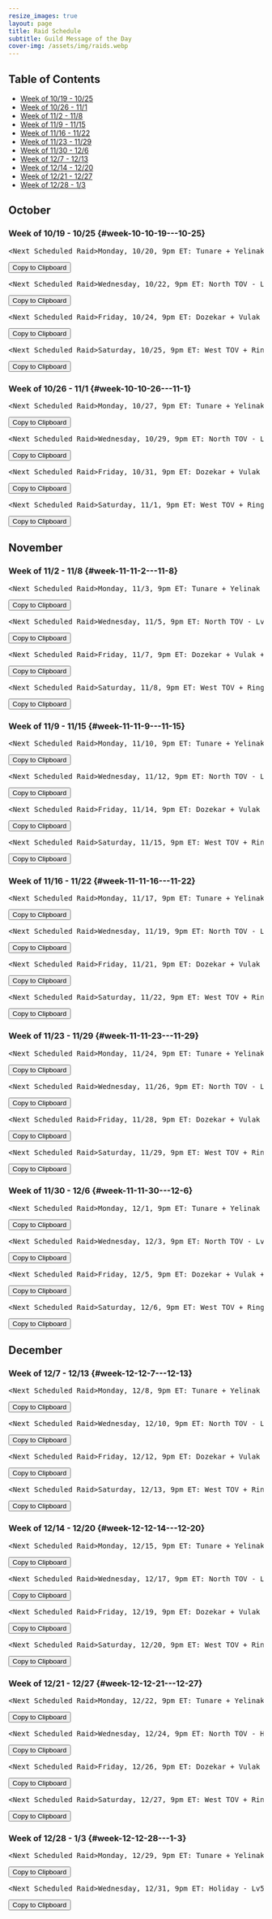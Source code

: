 ```yaml
---
resize_images: true
layout: page
title: Raid Schedule
subtitle: Guild Message of the Day
cover-img: /assets/img/raids.webp
---
```


## Table of Contents

- [Week of 10/19 - 10/25](#week-10-10-19---10-25)
- [Week of 10/26 - 11/1](#week-10-10-26---11-1)
- [Week of 11/2 - 11/8](#week-11-11-2---11-8)
- [Week of 11/9 - 11/15](#week-11-11-9---11-15)
- [Week of 11/16 - 11/22](#week-11-11-16---11-22)
- [Week of 11/23 - 11/29](#week-11-11-23---11-29)
- [Week of 11/30 - 12/6](#week-11-11-30---12-6)
- [Week of 12/7 - 12/13](#week-12-12-7---12-13)
- [Week of 12/14 - 12/20](#week-12-12-14---12-20)
- [Week of 12/21 - 12/27](#week-12-12-21---12-27)
- [Week of 12/28 - 1/3](#week-12-12-28---1-3)

## October


### Week of 10/19 - 10/25 {#week-10-10-19---10-25}

<div class="copy-text-container"><pre class="copy-text-content" id="copy-box-10830r8kh">&lt;Next Scheduled Raid&gt;Monday, 10/20, 9pm ET: Tunare + Yelinak + KT + Plane of Fear + HoT - Lv55+ to raid - Join us at FormerGlory.LOL</pre><button class="copy-button" onclick="copyText('copy-box-10830r8kh')">Copy to Clipboard</button></div>

<div class="copy-text-container"><pre class="copy-text-content" id="copy-box-co2m9572c">&lt;Next Scheduled Raid&gt;Wednesday, 10/22, 9pm ET: North TOV - Lv55+ to raid - Join us at FormerGlory.LOL</pre><button class="copy-button" onclick="copyText('copy-box-co2m9572c')">Copy to Clipboard</button></div>

<div class="copy-text-container"><pre class="copy-text-content" id="copy-box-3xfpsp2xt">&lt;Next Scheduled Raid&gt;Friday, 10/24, 9pm ET: Dozekar + Vulak + AoW + Sleeper's Tomb - Lv55+ to raid - Join us at FormerGlory.LOL</pre><button class="copy-button" onclick="copyText('copy-box-3xfpsp2xt')">Copy to Clipboard</button></div>

<div class="copy-text-container"><pre class="copy-text-content" id="copy-box-oscb5etyv">&lt;Next Scheduled Raid&gt;Saturday, 10/25, 9pm ET: West TOV + Ring War + Dain - Lv55+ to raid - Join us at FormerGlory.LOL</pre><button class="copy-button" onclick="copyText('copy-box-oscb5etyv')">Copy to Clipboard</button></div>


### Week of 10/26 - 11/1 {#week-10-10-26---11-1}

<div class="copy-text-container"><pre class="copy-text-content" id="copy-box-op3yfuqjl">&lt;Next Scheduled Raid&gt;Monday, 10/27, 9pm ET: Tunare + Yelinak + KT + Plane of Fear + HoT - Lv55+ to raid - Join us at FormerGlory.LOL</pre><button class="copy-button" onclick="copyText('copy-box-op3yfuqjl')">Copy to Clipboard</button></div>

<div class="copy-text-container"><pre class="copy-text-content" id="copy-box-lbrprzodr">&lt;Next Scheduled Raid&gt;Wednesday, 10/29, 9pm ET: North TOV - Lv55+ to raid - Join us at FormerGlory.LOL</pre><button class="copy-button" onclick="copyText('copy-box-lbrprzodr')">Copy to Clipboard</button></div>

<div class="copy-text-container"><pre class="copy-text-content" id="copy-box-epvm0137u">&lt;Next Scheduled Raid&gt;Friday, 10/31, 9pm ET: Dozekar + Vulak + AoW + Sleeper's Tomb - Lv55+ to raid - Join us at FormerGlory.LOL</pre><button class="copy-button" onclick="copyText('copy-box-epvm0137u')">Copy to Clipboard</button></div>

<div class="copy-text-container"><pre class="copy-text-content" id="copy-box-r6h94ayhr">&lt;Next Scheduled Raid&gt;Saturday, 11/1, 9pm ET: West TOV + Ring War + Dain - Lv55+ to raid - Join us at FormerGlory.LOL</pre><button class="copy-button" onclick="copyText('copy-box-r6h94ayhr')">Copy to Clipboard</button></div>


## November


### Week of 11/2 - 11/8 {#week-11-11-2---11-8}

<div class="copy-text-container"><pre class="copy-text-content" id="copy-box-e903twvn1">&lt;Next Scheduled Raid&gt;Monday, 11/3, 9pm ET: Tunare + Yelinak + KT + Plane of Fear + HoT - Lv55+ to raid - Join us at FormerGlory.LOL</pre><button class="copy-button" onclick="copyText('copy-box-e903twvn1')">Copy to Clipboard</button></div>

<div class="copy-text-container"><pre class="copy-text-content" id="copy-box-otgb79ezr">&lt;Next Scheduled Raid&gt;Wednesday, 11/5, 9pm ET: North TOV - Lv55+ to raid - Join us at FormerGlory.LOL</pre><button class="copy-button" onclick="copyText('copy-box-otgb79ezr')">Copy to Clipboard</button></div>

<div class="copy-text-container"><pre class="copy-text-content" id="copy-box-lt6kduamk">&lt;Next Scheduled Raid&gt;Friday, 11/7, 9pm ET: Dozekar + Vulak + AoW + Sleeper's Tomb - Lv55+ to raid - Join us at FormerGlory.LOL</pre><button class="copy-button" onclick="copyText('copy-box-lt6kduamk')">Copy to Clipboard</button></div>

<div class="copy-text-container"><pre class="copy-text-content" id="copy-box-woqr14ep9">&lt;Next Scheduled Raid&gt;Saturday, 11/8, 9pm ET: West TOV + Ring War + Dain - Lv55+ to raid - Join us at FormerGlory.LOL</pre><button class="copy-button" onclick="copyText('copy-box-woqr14ep9')">Copy to Clipboard</button></div>


### Week of 11/9 - 11/15 {#week-11-11-9---11-15}

<div class="copy-text-container"><pre class="copy-text-content" id="copy-box-yry6b9ryc">&lt;Next Scheduled Raid&gt;Monday, 11/10, 9pm ET: Tunare + Yelinak + KT + Plane of Fear + HoT - Lv55+ to raid - Join us at FormerGlory.LOL</pre><button class="copy-button" onclick="copyText('copy-box-yry6b9ryc')">Copy to Clipboard</button></div>

<div class="copy-text-container"><pre class="copy-text-content" id="copy-box-ig8ogmptw">&lt;Next Scheduled Raid&gt;Wednesday, 11/12, 9pm ET: North TOV - Lv55+ to raid - Join us at FormerGlory.LOL</pre><button class="copy-button" onclick="copyText('copy-box-ig8ogmptw')">Copy to Clipboard</button></div>

<div class="copy-text-container"><pre class="copy-text-content" id="copy-box-c9am2wnt6">&lt;Next Scheduled Raid&gt;Friday, 11/14, 9pm ET: Dozekar + Vulak + AoW + Sleeper's Tomb - Lv55+ to raid - Join us at FormerGlory.LOL</pre><button class="copy-button" onclick="copyText('copy-box-c9am2wnt6')">Copy to Clipboard</button></div>

<div class="copy-text-container"><pre class="copy-text-content" id="copy-box-ghcgu4uv0">&lt;Next Scheduled Raid&gt;Saturday, 11/15, 9pm ET: West TOV + Ring War + Dain - Lv55+ to raid - Join us at FormerGlory.LOL</pre><button class="copy-button" onclick="copyText('copy-box-ghcgu4uv0')">Copy to Clipboard</button></div>


### Week of 11/16 - 11/22 {#week-11-11-16---11-22}

<div class="copy-text-container"><pre class="copy-text-content" id="copy-box-qg18xtqef">&lt;Next Scheduled Raid&gt;Monday, 11/17, 9pm ET: Tunare + Yelinak + KT + Plane of Fear + HoT - Lv55+ to raid - Join us at FormerGlory.LOL</pre><button class="copy-button" onclick="copyText('copy-box-qg18xtqef')">Copy to Clipboard</button></div>

<div class="copy-text-container"><pre class="copy-text-content" id="copy-box-xrlzc4z6t">&lt;Next Scheduled Raid&gt;Wednesday, 11/19, 9pm ET: North TOV - Lv55+ to raid - Join us at FormerGlory.LOL</pre><button class="copy-button" onclick="copyText('copy-box-xrlzc4z6t')">Copy to Clipboard</button></div>

<div class="copy-text-container"><pre class="copy-text-content" id="copy-box-hdqvbbs93">&lt;Next Scheduled Raid&gt;Friday, 11/21, 9pm ET: Dozekar + Vulak + AoW + Sleeper's Tomb - Lv55+ to raid - Join us at FormerGlory.LOL</pre><button class="copy-button" onclick="copyText('copy-box-hdqvbbs93')">Copy to Clipboard</button></div>

<div class="copy-text-container"><pre class="copy-text-content" id="copy-box-fqqel77zb">&lt;Next Scheduled Raid&gt;Saturday, 11/22, 9pm ET: West TOV + Ring War + Dain - Lv55+ to raid - Join us at FormerGlory.LOL</pre><button class="copy-button" onclick="copyText('copy-box-fqqel77zb')">Copy to Clipboard</button></div>


### Week of 11/23 - 11/29 {#week-11-11-23---11-29}

<div class="copy-text-container"><pre class="copy-text-content" id="copy-box-02h7myvkz">&lt;Next Scheduled Raid&gt;Monday, 11/24, 9pm ET: Tunare + Yelinak + KT + Plane of Fear + HoT - Lv55+ to raid - Join us at FormerGlory.LOL</pre><button class="copy-button" onclick="copyText('copy-box-02h7myvkz')">Copy to Clipboard</button></div>

<div class="copy-text-container"><pre class="copy-text-content" id="copy-box-b4fjjq3rq">&lt;Next Scheduled Raid&gt;Wednesday, 11/26, 9pm ET: North TOV - Lv55+ to raid - Join us at FormerGlory.LOL</pre><button class="copy-button" onclick="copyText('copy-box-b4fjjq3rq')">Copy to Clipboard</button></div>

<div class="copy-text-container"><pre class="copy-text-content" id="copy-box-oa2t1j5bu">&lt;Next Scheduled Raid&gt;Friday, 11/28, 9pm ET: Dozekar + Vulak + AoW + Sleeper's Tomb - Lv55+ to raid - Join us at FormerGlory.LOL</pre><button class="copy-button" onclick="copyText('copy-box-oa2t1j5bu')">Copy to Clipboard</button></div>

<div class="copy-text-container"><pre class="copy-text-content" id="copy-box-t0xkudf5n">&lt;Next Scheduled Raid&gt;Saturday, 11/29, 9pm ET: West TOV + Ring War + Dain - Lv55+ to raid - Join us at FormerGlory.LOL</pre><button class="copy-button" onclick="copyText('copy-box-t0xkudf5n')">Copy to Clipboard</button></div>


### Week of 11/30 - 12/6 {#week-11-11-30---12-6}

<div class="copy-text-container"><pre class="copy-text-content" id="copy-box-0665hxsgl">&lt;Next Scheduled Raid&gt;Monday, 12/1, 9pm ET: Tunare + Yelinak + KT + Plane of Fear + HoT - Lv55+ to raid - Join us at FormerGlory.LOL</pre><button class="copy-button" onclick="copyText('copy-box-0665hxsgl')">Copy to Clipboard</button></div>

<div class="copy-text-container"><pre class="copy-text-content" id="copy-box-1wrkvaws9">&lt;Next Scheduled Raid&gt;Wednesday, 12/3, 9pm ET: North TOV - Lv55+ to raid - Join us at FormerGlory.LOL</pre><button class="copy-button" onclick="copyText('copy-box-1wrkvaws9')">Copy to Clipboard</button></div>

<div class="copy-text-container"><pre class="copy-text-content" id="copy-box-kz05j4d5z">&lt;Next Scheduled Raid&gt;Friday, 12/5, 9pm ET: Dozekar + Vulak + AoW + Sleeper's Tomb - Lv55+ to raid - Join us at FormerGlory.LOL</pre><button class="copy-button" onclick="copyText('copy-box-kz05j4d5z')">Copy to Clipboard</button></div>

<div class="copy-text-container"><pre class="copy-text-content" id="copy-box-01y05tqjo">&lt;Next Scheduled Raid&gt;Saturday, 12/6, 9pm ET: West TOV + Ring War + Dain - Lv55+ to raid - Join us at FormerGlory.LOL</pre><button class="copy-button" onclick="copyText('copy-box-01y05tqjo')">Copy to Clipboard</button></div>


## December


### Week of 12/7 - 12/13 {#week-12-12-7---12-13}

<div class="copy-text-container"><pre class="copy-text-content" id="copy-box-4uljrbhbp">&lt;Next Scheduled Raid&gt;Monday, 12/8, 9pm ET: Tunare + Yelinak + KT + Plane of Fear + HoT - Lv55+ to raid - Join us at FormerGlory.LOL</pre><button class="copy-button" onclick="copyText('copy-box-4uljrbhbp')">Copy to Clipboard</button></div>

<div class="copy-text-container"><pre class="copy-text-content" id="copy-box-vcr44m3y6">&lt;Next Scheduled Raid&gt;Wednesday, 12/10, 9pm ET: North TOV - Lv55+ to raid - Join us at FormerGlory.LOL</pre><button class="copy-button" onclick="copyText('copy-box-vcr44m3y6')">Copy to Clipboard</button></div>

<div class="copy-text-container"><pre class="copy-text-content" id="copy-box-cnkh1ow86">&lt;Next Scheduled Raid&gt;Friday, 12/12, 9pm ET: Dozekar + Vulak + AoW + Sleeper's Tomb - Lv55+ to raid - Join us at FormerGlory.LOL</pre><button class="copy-button" onclick="copyText('copy-box-cnkh1ow86')">Copy to Clipboard</button></div>

<div class="copy-text-container"><pre class="copy-text-content" id="copy-box-xsttysa4l">&lt;Next Scheduled Raid&gt;Saturday, 12/13, 9pm ET: West TOV + Ring War + Dain - Lv55+ to raid - Join us at FormerGlory.LOL</pre><button class="copy-button" onclick="copyText('copy-box-xsttysa4l')">Copy to Clipboard</button></div>


### Week of 12/14 - 12/20 {#week-12-12-14---12-20}

<div class="copy-text-container"><pre class="copy-text-content" id="copy-box-nuw1nws3i">&lt;Next Scheduled Raid&gt;Monday, 12/15, 9pm ET: Tunare + Yelinak + KT + Plane of Fear + HoT - Lv55+ to raid - Join us at FormerGlory.LOL</pre><button class="copy-button" onclick="copyText('copy-box-nuw1nws3i')">Copy to Clipboard</button></div>

<div class="copy-text-container"><pre class="copy-text-content" id="copy-box-qqir4idms">&lt;Next Scheduled Raid&gt;Wednesday, 12/17, 9pm ET: North TOV - Lv55+ to raid - Join us at FormerGlory.LOL</pre><button class="copy-button" onclick="copyText('copy-box-qqir4idms')">Copy to Clipboard</button></div>

<div class="copy-text-container"><pre class="copy-text-content" id="copy-box-axcd8ckb6">&lt;Next Scheduled Raid&gt;Friday, 12/19, 9pm ET: Dozekar + Vulak + AoW + Sleeper's Tomb - Lv55+ to raid - Join us at FormerGlory.LOL</pre><button class="copy-button" onclick="copyText('copy-box-axcd8ckb6')">Copy to Clipboard</button></div>

<div class="copy-text-container"><pre class="copy-text-content" id="copy-box-slxix9skt">&lt;Next Scheduled Raid&gt;Saturday, 12/20, 9pm ET: West TOV + Ring War + Dain - Lv55+ to raid - Join us at FormerGlory.LOL</pre><button class="copy-button" onclick="copyText('copy-box-slxix9skt')">Copy to Clipboard</button></div>


### Week of 12/21 - 12/27 {#week-12-12-21---12-27}

<div class="copy-text-container"><pre class="copy-text-content" id="copy-box-v1wzyl9ny">&lt;Next Scheduled Raid&gt;Monday, 12/22, 9pm ET: Tunare + Yelinak + KT + Plane of Fear + HoT - Lv55+ to raid - Join us at FormerGlory.LOL</pre><button class="copy-button" onclick="copyText('copy-box-v1wzyl9ny')">Copy to Clipboard</button></div>

<div class="copy-text-container"><pre class="copy-text-content" id="copy-box-75w7efpxb">&lt;Next Scheduled Raid&gt;Wednesday, 12/24, 9pm ET: North TOV - Holiday - Lv55+ to raid - Join us at FormerGlory.LOL</pre><button class="copy-button" onclick="copyText('copy-box-75w7efpxb')">Copy to Clipboard</button></div>

<div class="copy-text-container"><pre class="copy-text-content" id="copy-box-9y885xi3s">&lt;Next Scheduled Raid&gt;Friday, 12/26, 9pm ET: Dozekar + Vulak + AoW + Sleeper's Tomb - Holiday - Lv55+ to raid - Join us at FormerGlory.LOL</pre><button class="copy-button" onclick="copyText('copy-box-9y885xi3s')">Copy to Clipboard</button></div>

<div class="copy-text-container"><pre class="copy-text-content" id="copy-box-mws2ddmbw">&lt;Next Scheduled Raid&gt;Saturday, 12/27, 9pm ET: West TOV + Ring War + Dain - Lv55+ to raid - Join us at FormerGlory.LOL</pre><button class="copy-button" onclick="copyText('copy-box-mws2ddmbw')">Copy to Clipboard</button></div>


### Week of 12/28 - 1/3 {#week-12-12-28---1-3}

<div class="copy-text-container"><pre class="copy-text-content" id="copy-box-hssjdw0rz">&lt;Next Scheduled Raid&gt;Monday, 12/29, 9pm ET: Tunare + Yelinak + KT + Plane of Fear + HoT - Lv55+ to raid - Join us at FormerGlory.LOL</pre><button class="copy-button" onclick="copyText('copy-box-hssjdw0rz')">Copy to Clipboard</button></div>

<div class="copy-text-container"><pre class="copy-text-content" id="copy-box-xvego330t">&lt;Next Scheduled Raid&gt;Wednesday, 12/31, 9pm ET: Holiday - Lv55+ to raid - Join us at FormerGlory.LOL</pre><button class="copy-button" onclick="copyText('copy-box-xvego330t')">Copy to Clipboard</button></div>

